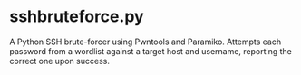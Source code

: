 # sshbruteforce.py
A Python SSH brute-forcer using Pwntools and Paramiko. Attempts each password from a wordlist against a target host and username, reporting the correct one upon success.
